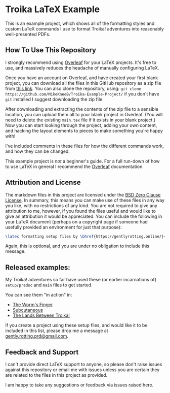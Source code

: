 # Troika LaTeX Example

This is an example project, which shows all of the formatting styles and custom LaTeX commands I use
to format Troika! adventures into reasonably well-presented PDFs.

## How To Use This Repository

I strongly recommend using [Overleaf](https://www.overleaf.com/) for your LaTeX projects. It's free
to use, and massively reduces the headache of manually configuring LaTeX.

Once you have an account on Overleaf, and have created your first blank project, you can download
all the files in this GitHub repository as a zip file from
[this link](https://github.com/MikeKneeB/Troika-Example-Project/archive/refs/heads/main.zip). You
can also clone the repository, using: `git clone https://github.com/MikeKneeB/Troika-Example-Project/`
if you don't have `git` installed I suggest downloading the zip file.

After downloading and extracting the contents of the zip file to a sensible location, you can
upload them all to your blank project in Overleaf. (You will need to delete the existing `main.tex`
file if it exists in your blank project.) Now you can start looking through the project, adding your
own content, and hacking the layout elements to pieces to make something you're happy with!

I've included comments in these files for how the different commands work, and how they can be
changed.

This example project is *not* a beginner's guide. For a full run-down of how to use LaTeX in general
I recommend the [Overleaf](https://www.overleaf.com/learn) documentation.

## Attribution and License

The markdown files in this project are licensed under the
[BSD Zero Clause License](https://opensource.org/license/0bsd). In summary, this means you can make
use of these files in any way you like, with no restrictions of any kind. You are not required to give
any attribution to me, however, if you found the files useful and would like to give an attribution
it would be appreciated. You can include the following in your LaTeX document (perhaps on a copyright
page if someone had usefully provided an environment for just that purpose):

```latex
\latex formatting setup files by \bhref{https://gentlyrotting.online/}{Mike Knee}.
```

Again, this is optional, and you are under no obligation to include this message.

## Released examples:

My Troika! adventures so far have used these (or earlier incarnations of) `setup/predoc` and `main` files to
get started.

You can see them "in action" in:
- [The Worm's Finger](https://gentlyrotting.itch.io/the-worms-finger)
- [Subcutaneous](https://gentlyrotting.itch.io/subcutaneous)
- [The Lands Between Troika!](https://gentlyrotting.itch.io/the-lands-between-troika)

If you create a project using these setup files, and would like it to be included in this list, please
drop me a message at gently.rotting.prd@gmail.com.

## Feedback and Support

I can't provide direct LaTeX support to anyone, so please don't raise issues against this repository or
email me with issues unless you are certain they are related to the files in this project as provided.

I am happy to take any suggestions or feedback via issues raised here.
